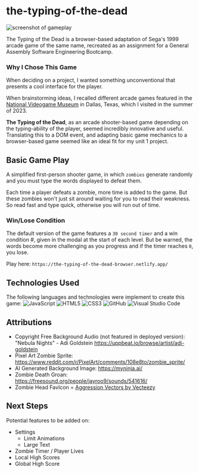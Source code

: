 # the-typing-of-the-dead
![screenshot of gameplay](./assets/hero.png)

The Typing of the Dead is a browser-based adaptation of Sega's 1999 arcade game of the same name, recreated as an assignment for a General Assembly Software Engineering Bootcamp. 

### Why I Chose This Game

When deciding on a project, I wanted something unconventional that presents a cool interface for the player. 

When brainstorming ideas, I recalled different arcade games featured in the [National Videogame Museum](https://nvmusa.org/) in Dallas, Texas, which I visited in the summer of 2023. 

**The Typing of the Dead**, as an arcade shooter-based game depending on the typing-ability of the player, seemed incredibly innovative and useful. Translating this to a DOM event, and adapting basic game mechanics to a browser-based game seemed like an ideal fit for my unit 1 project. 

## Basic Game Play
A simplified first-person shooter game, in which `zombies` generate randomly and you must type the words displayed to defeat them. 

Each time a player defeats a zombie, more time is added to the game. But these zombies won't just sit around waiting for you to read their weakness. So read fast and type quick, otherwise you will run out of time.

### Win/Lose Condition
The default version of the game features a `30 second timer` and a win condition #, given in the modal at the start of each level. But be warned, the words become more challenging as you progress and if the timer reaches `0`, you lose.

Play here: `https://the-typing-of-the-dead-browser.netlify.app/`

## Technologies Used
The following languages and technologies were implement to create this game: 
![JavaScript](https://img.shields.io/badge/javascript-%23323330.svg?style=for-the-badge&logo=javascript&logoColor=%23F7DF1E)
![HTML5](https://img.shields.io/badge/html5-%23E34F26.svg?style=for-the-badge&logo=html5&logoColor=white)
![CSS3](https://img.shields.io/badge/css3-%231572B6.svg?style=for-the-badge&logo=css3&logoColor=white)
![GitHub](https://img.shields.io/badge/github-%23121011.svg?style=for-the-badge&logo=github&logoColor=white)
![Visual Studio Code](https://img.shields.io/badge/Visual%20Studio%20Code-0078d7.svg?style=for-the-badge&logo=visual-studio-code&logoColor=white)


## Attributions
* Copyright Free Background Audio (not featured in deployed version): "Nebula Nights" - Adi Goldstein https://uppbeat.io/browse/artist/adi-goldstein 
* Pixel Art Zombie Sprite: https://www.reddit.com/r/PixelArt/comments/108e8to/zombie_sprite/
* AI Generated Background Image: https://myninja.ai/ 
* Zombie Death Groan: https://freesound.org/people/jayroo9/sounds/541616/ 
* Zombie Head FavIcon = <a href="https://www.vecteezy.com/free-vector/aggression">Aggression Vectors by Vecteezy</a>


## Next Steps
Potential features to be added on:
* Settings
    * Limit Animations
    * Large Text
* Zombie Timer / Player Lives
* Local High Scores
* Global High Score